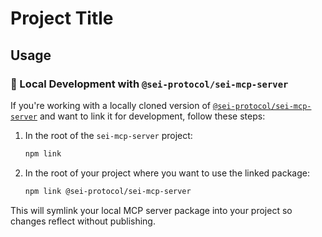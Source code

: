 # Project Title

## Usage

### 🔗 Local Development with `@sei-protocol/sei-mcp-server`

If you're working with a locally cloned version of [`@sei-protocol/sei-mcp-server`](https://github.com/sei-protocol/sei-mcp-server) and want to link it for development, follow these steps:

1. In the root of the `sei-mcp-server` project:
   ```bash
   npm link
   ```

2. In the root of your project where you want to use the linked package:
   ```bash
   npm link @sei-protocol/sei-mcp-server
   ```

This will symlink your local MCP server package into your project so changes reflect without publishing.